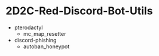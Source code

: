 # 2D2C-Red-Discord-Bot-Utils

- pterodactyl
  - mc_map_resetter
- discord-phishing
  - autoban_honeypot
